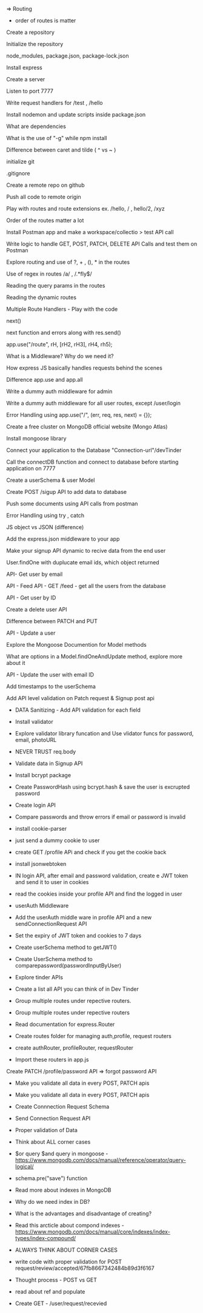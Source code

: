 => Routing

- order of routes is matter

Create a repository

Initialize the repository

node_modules, package.json, package-lock.json

Install express

Create a server

Listen to port 7777

Write request handlers for /test , /hello

Install nodemon and update scripts inside package.json

What are dependencies

What is the use of "-g" while npm install

Difference between caret and tilde ( ^ vs ~ )

initialize git

.gitignore

Create a remote repo on github

Push all code to remote origin

Play with routes and route extensions ex. /hello, / , hello/2, /xyz

Order of the routes matter a lot

Install Postman app and make a workspace/collectio > test API call

Write logic to handle GET, POST, PATCH, DELETE API Calls and test them on Postman

Explore routing and use of ?, + , (), \* in the routes

Use of regex in routes /a/ , /.\*fly$/

Reading the query params in the routes

Reading the dynamic routes

Multiple Route Handlers - Play with the code

next()

next function and errors along with res.send()

app.use("/route", rH, [rH2, rH3], rH4, rh5);

What is a Middleware? Why do we need it?

How express JS basically handles requests behind the scenes

Difference app.use and app.all

Write a dummy auth middleware for admin

Write a dummy auth middleware for all user routes, except /user/login

Error Handling using app.use("/", (err, req, res, next) = {});

Create a free cluster on MongoDB official website (Mongo Atlas)

Install mongoose library

Connect your application to the Database "Connection-url"/devTinder

Call the connectDB function and connect to database before starting application on 7777

Create a userSchema & user Model

Create POST /sigup API to add data to database

Push some documents using API calls from postman

Error Handling using try , catch

JS object vs JSON (difference)

Add the express.json middleware to your app

Make your signup API dynamic to recive data from the end user

User.findOne with duplucate email ids, which object returned

API- Get user by email

API - Feed API - GET /feed - get all the users from the database

API - Get user by ID

Create a delete user API

Difference between PATCH and PUT

API - Update a user

Explore the Mongoose Documention for Model methods

What are options in a Model.findOneAndUpdate method, explore more about it

API - Update the user with email ID

Add timestamps to the userSchema

Add API level validation on Patch request & Signup post api

- DATA Sanitizing - Add API validation for each field

- Install validator

- Explore validator library funcation and Use vlidator funcs for password, email, photoURL

- NEVER TRUST req.body

- Validate data in Signup API

- Install bcrypt package

- Create PasswordHash using bcrypt.hash & save the user is excrupted password

- Create login API

- Compare passwords and throw errors if email or password is invalid

- install cookie-parser
- just send a dummy cookie to user
- create GET /profile APi and check if you get the cookie back
- install jsonwebtoken 
- IN login API, after email and password validation, create e JWT token and send it to user in cookies
- read the cookies inside your profile API and find the logged in user


 - userAuth Middleware
  - Add the userAuth middle ware in profile API and a new sendConnectionRequest API
  - Set the expiry of JWT token and cookies to 7 days
  - Create userSchema method to getJWT() 
  - Create UserSchema method to comparepassword(passwordInputByUser)

   - Explore tinder APIs
  - Create a list all API you can think of in Dev Tinder
  - Group multiple routes under repective routers.

   - Group multiple routes under repective routers
  - Read documentation for express.Router
  - Create routes folder for managing auth,profile, request routers
  - create authRouter, profileRouter, requestRouter
  - Import these routers in app.js

   Create PATCH /profile/password API => forgot password API
  - Make you validate all data in every POST, PATCH apis
  - Make you validate all data in every POST, PATCH apis

   - Create Connnection Request Schema
  - Send Connection Request API
  - Proper validation of Data
  - Think about ALL corner cases
  - $or query $and query in mongoose - https://www.mongodb.com/docs/manual/reference/operator/query-logical/
  - schema.pre("save") function
  - Read more about indexes in MongoDB
  - Why do we need index in DB?
  - What is the advantages and disadvantage of creating?
  - Read this arcticle about compond indexes - https://www.mongodb.com/docs/manual/core/indexes/index-types/index-compound/
  - ALWAYS THINK ABOUT CORNER CASES 

  - write code with proper validation for POST request/review/accepted/67fb8667342484b89d3f6167
  - Thought process - POST vs GET
  - read about ref and populate 
  - Create GET - /user/request/recevied
